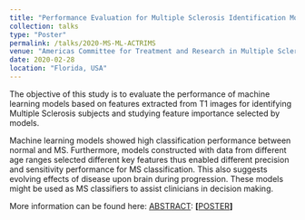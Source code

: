 ```yaml
---
title: "Performance Evaluation for Multiple Sclerosis Identification Models Based on MR Imaging and Machine Learning"
collection: talks
type: "Poster"
permalink: /talks/2020-MS-ML-ACTRIMS
venue: "Americas Committee for Treatment and Research in Multiple Sclerosis (ACTRIMS)"
date: 2020-02-28
location: "Florida, USA"
---
```


The objective of this study is to evaluate the performance of machine learning models based on features extracted from T1 images for identifying Multiple Sclerosis subjects and studying feature importance selected by models.

Machine learning models showed high classification performance between normal and MS. Furthermore, models constructed with data from different age ranges selected different key features thus enabled different precision and sensitivity performance for MS classification. This also suggests evolving effects of disease upon brain during progression. These models might be used as MS classifiers to assist clinicians in decision making.

More information can be found here: 
[ABSTRACT](https://journals.sagepub.com/doi/10.1177/1352458520917097):
<strong> [</strong><a href="/files/ACTRIMS Poster_FINAL_VER.pdf" target="_blank">POSTER</a><strong>] 

